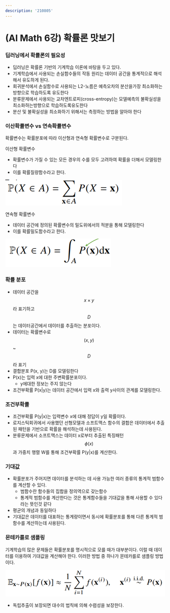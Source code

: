 ```yaml
---
description: '210805'
---
```


# \(AI Math 6강\) 확률론 맛보기

### 딥러닝에서 확률론의 필요성

* 딥러닝은 확률론 기반의 기계학습 이론에 바탕을 두고 있다.
* 기계학습에서 사용되는 손실함수들의 작동 원리는 데이터 공간을 통계적으로 해석해서 유도하게 된다.
* 회귀분석에서 손실함수로 사용되는 L2-노름은 예측오차의 분산을가장 최소화하는 방향으로 학습하도록 유도한다
* 분류문제에서 사용되는 교차엔트로피\(cross-entropy\)는 모델예측의 불확실성을 최소화하는방향으로 학습하도록유도한다
* 분산 및 불확실성을 최소화하기 위해서는 측정하는 방법을 알아야 한다



### 이산확률변수 vs 연속확률변수

확률변수는 확률분포에 따라 이산형과 연속형 확률변수로 구분된다.

이산형 확률변수

* 확률변수가 가질 수 있는 모든 경우의 수를 모두 고려하여 확률을 더해서 모델링한다
* 이를 확률질량함수라고 한다.

![](../../../../.gitbook/assets/image%20%28745%29.png)

연속형 확률변수

* 데이터 공간에 정의된 확률변수의 밀도위에서의 적분을 통해 모델링한다
* 이를 확률밀도함수라고 한다.

![](../../../../.gitbook/assets/image%20%28779%29.png)



### 확률 분포

* 데이터 공간을 $$ x \times y $$ 라 표기하고 $$ D $$ 는 데이터공간에서 데이터를 추출하는 분포이다.
* 데이터는 확률변수로 $$ (x, y) $$ ~  $$ D $$라 표기
* 결합분포 P\(x, y\)는 D를 모델링한다
* P\(x\)는 입력 x에 대한 주변확률분포이다.
  * y에대한 정보는 주지 않는다
* 조건부확률 P\(x\|y\)는 데이터 공간에서 입력 x와 출력 y사이의 관계를 모델링한다.



### 조건부확률

* 조건부확률 P\(y\|x\)는 입력변수 x에 대해 정답이 y일 확률이다.
* 로지스틱회귀에서 사용했던 선형모델과 소프트맥스 함수의 결합은 데이터에서 추출된 패턴을 기반으로 확률을 해석하는데 사용된다.
* 분류문제에서 소프트맥스는 데이터 x로부터 추출된 특징패턴 $$ \phi(x) $$과 가중치 행렬 W를 통해 조건부확률 P\(y\|x\)를 계산한다.



### 기대값

* 확률분포가 주어지면 데이터를 분석하는 데 사용 가능한 여러 종류의 통계적 범함수를 계산할 수 있다.
  * 범함수란 함수들의 집합을 정의역으로 갖는함수
  * 통계적 범함수를 계산한다는 것은 통계함수들을 기대값을 통해 사용할 수 있다라는 뜻인것 같다
* 평균의 개념과 동일하다
* 기대값은 데이터를 대표하는 통계량이면서 동시에 확률분포를 통해 다른 통계적 범함수를 계산하는데 사용된다.



### 몬테카를로 샘플링

기계학습의 많은 문제들은 확률분포를 명시적으로 모를 때가 대부분이다. 이럴 때 데이터를 이용하여 기대값을 계산해야 한다. 이러한 방법 중 하나가 몬테카를로 샘플링 방법이다.

![](../../../../.gitbook/assets/image%20%28748%29.png)

* 독립추출이 보장되면 대수의 법칙에 의해 수렴성을 보장한다.







